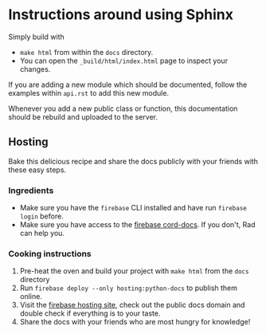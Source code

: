 # Instructions around using Sphinx
Simply build with
* `make html` from within the `docs` directory.
* You can open the `_build/html/index.html` page to inspect your changes.

If you are adding a new module which should be documented, follow the examples within `api.rst` to add this new module.

Whenever you add a new public class or function, this documentation should be rebuild and uploaded to the server.

## Hosting
Bake this delicious recipe and share the docs publicly with your friends with these easy steps.

### Ingredients
* Make sure you have the `firebase` CLI installed and have run `firebase login` before.
* Make sure you have access to the [firebase cord-docs](https://console.firebase.google.com/u/0/project/cord-docs/overview). If you don't, Rad can help you.

### Cooking instructions
1) Pre-heat the oven and build your project with `make html` from the `docs` directory
2) Run `firebase deploy --only hosting:python-docs` to publish them online.
3) Visit the [firebase hosting site](https://console.firebase.google.com/u/0/project/cord-docs/hosting/sites/python-docs), check out the public docs domain and double check if everything is to your taste.
4) Share the docs with your friends who are most hungry for knowledge! 
